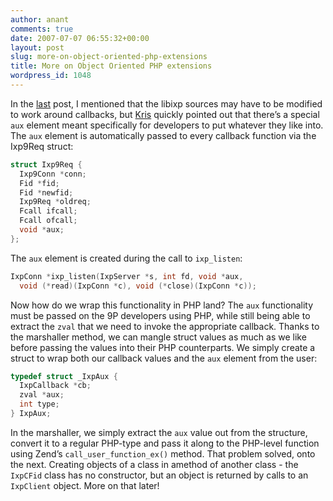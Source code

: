 ```yaml
---
author: anant
comments: true
date: 2007-07-07 06:55:32+00:00
layout: post
slug: more-on-object-oriented-php-extensions
title: More on Object Oriented PHP extensions
wordpress_id: 1048
---
```


In the [last](http://replay.waybackmachine.org/20070630070830/http://summerofcode.wordpress.com/2007/05/30/object-oriented-php-extensions/) post, I mentioned that the libixp sources may have to be modified to work around callbacks, but [Kris](http://replay.waybackmachine.org/20070630070830/http://gsoc.cat-v.org/people/kris) quickly pointed out that there’s a special `aux` element meant specifically for developers to put whatever they like into. The `aux` element is automatically passed to every callback function via the Ixp9Req struct:

``` cpp
struct Ixp9Req {
  Ixp9Conn *conn;
  Fid *fid;
  Fid *newfid;
  Ixp9Req *oldreq;
  Fcall ifcall;
  Fcall ofcall;
  void *aux;
};
```

The `aux` element is created during the call to `ixp_listen`:

``` cpp
IxpConn *ixp_listen(IxpServer *s, int fd, void *aux,
  void (*read)(IxpConn *c), void (*close)(IxpConn *c));
```

Now how do we wrap this functionality in PHP land? The `aux` functionality must be passed on the 9P developers using PHP, while still being able to extract the `zval` that we need to invoke the appropriate callback. Thanks to the marshaller method, we can mangle struct values as much as we like before passing the values into their PHP counterparts. We simply create a struct to wrap both our callback values and the `aux` element from the user:

``` cpp
typedef struct _IxpAux {
  IxpCallback *cb;
  zval *aux;
  int type;
} IxpAux;
```

In the marshaller, we simply extract the `aux` value out from the structure, convert it to a regular PHP-type and pass it along to the PHP-level function using Zend’s `call_user_function_ex()` method. That problem solved, onto the next. Creating objects of a class in amethod of another class - the `IxpCFid` class has no constructor, but an object is returned by calls to an `IxpClient` object. More on that later!
